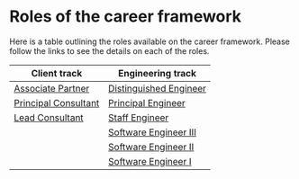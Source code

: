 # Roles of the career framework

Here is a table outlining the roles available on the career framework. Please
follow the links to see the details on each of the roles.

| Client track | Engineering track |
| ------------- | ------------ |
| [Associate Partner][1]  | [Distinguished Engineer][2] |
| [Principal Consultant][3] | [Principal Engineer][4] |
| [Lead Consultant][5] | [Staff Engineer][6] |
| | [Software Engineer III][7] |
| | [Software Engineer II][8] |
| | [Software Engineer I][9] |


[1]: roles/associate_parter.md
[2]: roles/distinguished_engineer.md
[3]: roles/principal_consultant.md
[4]: roles/principal_engineer.md
[5]: roles/lead_consultant.md
[6]: roles/staff_engineer.md
[7]: roles/software_engineer_iii.md
[8]: roles/software_engineer_ii.md
[9]: roles/software_engineer_i.md
